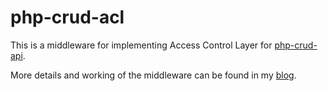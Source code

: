 # php-crud-acl
 
 This is a middleware for implementing Access Control Layer for [php-crud-api](https://github.com/mevdschee/php-crud-api/).

 More details and working of the middleware can be found in my [blog](https://reactivematter.github.io/blog/php-crud-acl).
